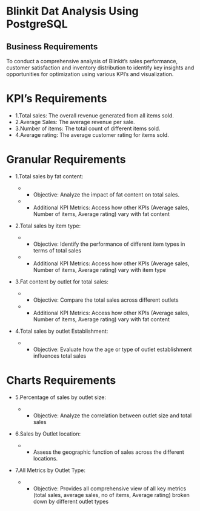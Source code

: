 # Blinkit Dat Analysis Using PostgreSQL

## Business Requirements

To conduct a comprehensive analysis of Blinkit’s sales performance, customer satisfaction and inventory distribution to identify key insights and opportunities for optimization using various KPI’s and visualization.

# KPI’s Requirements
* 1.Total sales: The overall revenue generated from all items sold.
* 2.Average Sales: The average revenue per sale.
* 3.Number of items: The total count of different items sold.
* 4.Average rating: The average customer rating for items sold.

# Granular Requirements
* 1.Total sales by fat content:
   * - Objective: Analyze the impact of fat content on total sales.
   * - Additional KPI Metrics: Access how other KPIs (Average sales, Number of items, Average rating) vary with fat content
   
* 2.Total sales by item type:
   * - Objective: Identify the performance of different item types in terms of total sales
   * - Additional KPI Metrics: Access how other KPIs (Average sales, Number of items, Average rating) vary with item type
  
* 3.Fat content by outlet for total sales: 
   * - Objective: Compare the total sales across different outlets
   * - Additional KPI Metrics: Access how other KPIs (Average sales, Number of items, Average rating) vary with fat content
  
* 4.Total sales by outlet Establishment: 
   * - Objective: Evaluate how the age or type of outlet establishment influences total sales

# Charts Requirements
* 5.Percentage of sales by outlet size:
   * - Objective: Analyze the correlation between outlet size and total sales
  
* 6.Sales by Outlet location: 
   * - Assess the geographic function of sales across the different locations.
  
* 7.All Metrics by Outlet Type:
   * - Objective: Provides all comprehensive view of all key metrics (total sales, average sales, no of items, Average rating) broken down by different outlet types
  


